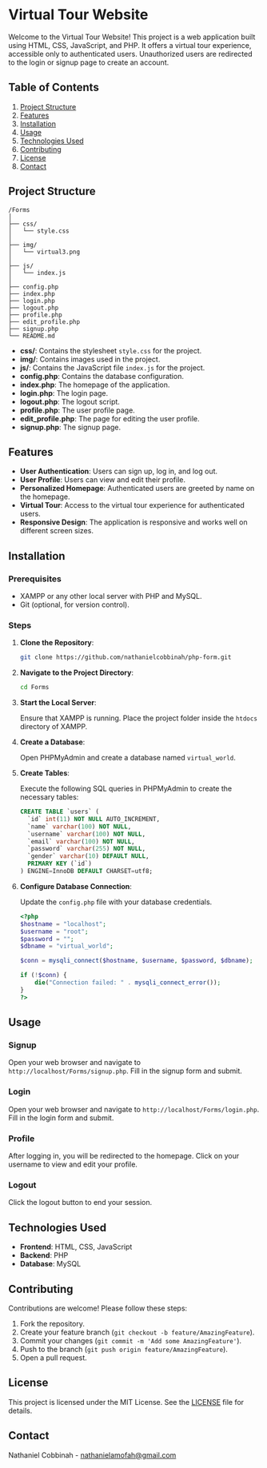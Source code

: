# Virtual Tour Website

Welcome to the Virtual Tour Website! This project is a web application built using HTML, CSS, JavaScript, and PHP. It offers a virtual tour experience, accessible only to authenticated users. Unauthorized users are redirected to the login or signup page to create an account.

## Table of Contents

1. [Project Structure](#project-structure)
2. [Features](#features)
3. [Installation](#installation)
4. [Usage](#usage)
5. [Technologies Used](#technologies-used)
6. [Contributing](#contributing)
7. [License](#license)
8. [Contact](#contact)

## Project Structure

```
/Forms
│
├── css/
│   └── style.css
│
├── img/
│   └── virtual3.png
│
├── js/
│   └── index.js
│
├── config.php
├── index.php
├── login.php
├── logout.php
├── profile.php
├── edit_profile.php
├── signup.php
└── README.md
```

- **css/**: Contains the stylesheet `style.css` for the project.
- **img/**: Contains images used in the project.
- **js/**: Contains the JavaScript file `index.js` for the project.
- **config.php**: Contains the database configuration.
- **index.php**: The homepage of the application.
- **login.php**: The login page.
- **logout.php**: The logout script.
- **profile.php**: The user profile page.
- **edit_profile.php**: The page for editing the user profile.
- **signup.php**: The signup page.

## Features

- **User Authentication**: Users can sign up, log in, and log out.
- **User Profile**: Users can view and edit their profile.
- **Personalized Homepage**: Authenticated users are greeted by name on the homepage.
- **Virtual Tour**: Access to the virtual tour experience for authenticated users.
- **Responsive Design**: The application is responsive and works well on different screen sizes.

## Installation

### Prerequisites

- XAMPP or any other local server with PHP and MySQL.
- Git (optional, for version control).

### Steps

1. **Clone the Repository**:

   ```bash
   git clone https://github.com/nathanielcobbinah/php-form.git
   ```

2. **Navigate to the Project Directory**:

   ```bash
   cd Forms
   ```

3. **Start the Local Server**:

   Ensure that XAMPP is running. Place the project folder inside the `htdocs` directory of XAMPP.

4. **Create a Database**:

   Open PHPMyAdmin and create a database named `virtual_world`.

5. **Create Tables**:

   Execute the following SQL queries in PHPMyAdmin to create the necessary tables:

   ```sql
   CREATE TABLE `users` (
     `id` int(11) NOT NULL AUTO_INCREMENT,
     `name` varchar(100) NOT NULL,
     `username` varchar(100) NOT NULL,
     `email` varchar(100) NOT NULL,
     `password` varchar(255) NOT NULL,
     `gender` varchar(10) DEFAULT NULL,
     PRIMARY KEY (`id`)
   ) ENGINE=InnoDB DEFAULT CHARSET=utf8;
   ```

6. **Configure Database Connection**:

   Update the `config.php` file with your database credentials.

   ```php
   <?php 
   $hostname = "localhost";
   $username = "root";
   $password = "";
   $dbname = "virtual_world";

   $conn = mysqli_connect($hostname, $username, $password, $dbname);

   if (!$conn) {
       die("Connection failed: " . mysqli_connect_error());
   }
   ?>
   ```

## Usage

### Signup

Open your web browser and navigate to `http://localhost/Forms/signup.php`. Fill in the signup form and submit.

### Login

Open your web browser and navigate to `http://localhost/Forms/login.php`. Fill in the login form and submit.

### Profile

After logging in, you will be redirected to the homepage. Click on your username to view and edit your profile.

### Logout

Click the logout button to end your session.

## Technologies Used

- **Frontend**: HTML, CSS, JavaScript
- **Backend**: PHP
- **Database**: MySQL

## Contributing

Contributions are welcome! Please follow these steps:

1. Fork the repository.
2. Create your feature branch (`git checkout -b feature/AmazingFeature`).
3. Commit your changes (`git commit -m 'Add some AmazingFeature'`).
4. Push to the branch (`git push origin feature/AmazingFeature`).
5. Open a pull request.

## License

This project is licensed under the MIT License. See the [LICENSE](LICENSE) file for details.

## Contact

Nathaniel Cobbinah - [nathanielamofah@gmail.com](mailto:nathanielamofah@gmail.com)

<!-- Project Link: https://github.com/nathanielcobbinah/php-form -->
